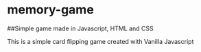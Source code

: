 # memory-game
##Simple game made in Javascript, HTML and CSS

This is a simple card flipping game created with Vanilla Javascript
